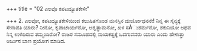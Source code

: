+++
title = "02 ಎಲವೊ ಕಪಟದ್ಯೂತಕೇಳೀ"

+++
2. ಎಲವೋ, ಕಪಟದ್ಯೂತಕೇಳಿಯಿಂದ ಕಲುಷಿತಗೊಂಡ ಮನಸ್ಸಿನ ದುರ್ಯೋಧನನೇ! ನಿನ್ನ ಈ ಸೈನ್ಯಕ್ಕೆ ಸೇನಾಪತಿ ಯಾರು? ನೀನೋ, ಕೃಪಾಚಾರ್ಯನೋ, ಅಶ್ವತ್ಥಾಮನೋ, ಖಳ ಸÀುಶರ್ಮನೋ, ಶಕುನಿಯೋ ಅಥವ ನಿನ್ನ ಉಳಿದಿರುವ ತಮ್ಮಂದಿರೋ? ರಾಜರ ಸಮೂಹದಲ್ಲಿ ನಾಯಕತ್ವಕ್ಕೆ ಒದಗುವವರು ಯಾರು ಎಂದು ಹೇಳುತ್ತಾ ಅರ್ಜುನ ಬಾಣ ಪ್ರಯೋಗ ಮಾಡಿದ.